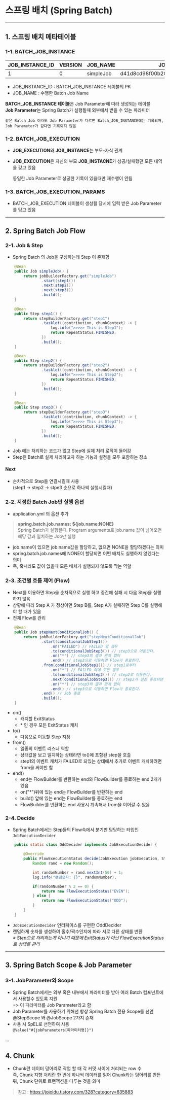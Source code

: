 

# 스프링 배치 (Spring Batch)

------

## 1. 스프링 배치 메타테이블

### 1-1. BATCH_JOB_INSTANCE

| JOB_INSTANCE_ID | VERSION | JOB_NAME  | JOB_KEY                          |
| --------------- | ------- | --------- | -------------------------------- |
| 1               | 0       | simpleJob | d41d8cd98f00b204e9800998ecf8427e |

- JOB_INSTANCE_ID : BATCH_JOB_INSTANCE 테이블의 PK
- JOB_NAME : 수행한 Batch Job Name

**BATCH_JOB_INSTANCE 테이블**은 Job Parameter에 따라 생성되는 테이블  
**Job Parameter**는 Spring Batch가 실행될때 외부에서 받을 수 있는 파라미터

```
같은 Batch Job 이라도 Job Parameter가 다르면 Batch_JOB_INSTANCE에는 기록되며, Job Parameter가 같다면 기록되지 않음
```

### 1-2. BATCH_JOB_EXECUTION

- **JOB_EXECUTION**와 **JOB_INSTANCE**는 부모-자식 관계

- **JOB_EXECUTION**은 자신의 부모 **JOB_INSTACNE**가 성공/실패했던 모든 내역을 갖고 있음

  동일한 Job Parameter로 성공한 기록이 있을때만 재수행이 안됨

### 1-3. BATCH_JOB_EXECUTION_PARAMS

- BATCH_JOB_EXECUTION 테이블이 생성될 당시에 입력 받은 Job Parameter를 담고 있음


------

## 2. Spring Batch Job Flow

### 2-1. Job & Step

- Spring Batch 의 Job을 구성하는데 Step 이 존재함

```java
    @Bean
    public Job simpleJob() {
        return jobBuilderFactory.get("simpleJob")
                .start(step1())
                .next(step2())
                .next(step3())
                .build();
    }
    
    @Bean
    public Step step1() {
        return stepBuilderFactory.get("step1")
                .tasklet((contribution, chunkContext) -> {
                    log.info(">>>>> This is Step1");
                    return RepeatStatus.FINISHED;
                })
                .build();
    }

    @Bean
    public Step step2() {
        return stepBuilderFactory.get("step2")
                .tasklet((contribution, chunkContext) -> {
                    log.info(">>>>> This is Step2");
                    return RepeatStatus.FINISHED;
                })
                .build();
    }

    @Bean
    public Step step3() {
        return stepBuilderFactory.get("step3")
                .tasklet((contribution, chunkContext) -> {
                    log.info(">>>>> This is Step3");
                    return RepeatStatus.FINISHED;
                })
                .build();
    }
```

- Job 에는 처리하는 코드가 없고 Step에 실제 처리 로직이 들어감
- Step은 Batch로 실제 처리하고자 하는 기능과 설정을 모두 포함하는 장소

#### Next

- 순차적으로 Step들 연결시킬때 사용  
  (step1 -> step2 -> stpe3 순으로 하나씩 실행시킬때)

### 2-2. 지정한 Batch Job만 실행 옵션

- application.yml 의 옵션 추가

> **spring.batch.job.names: ${job.name:NONE}**  
> Spring Batch가 실행될때, Program arguments로 job.name 값이 넘어오면 해당 값과 일치하는 Job만 실행

- job.name이 있으면 job.name값을 할당하고, 없으면 NONE을 할당하겠다는 의미
- spring.batch.job.names에 NONE이 할당되면 어떤 배치도 실행하지 않겠다는 의미
- 즉, 혹시라도 값이 없을때 모든 배치가 실행되지 않도록 막는 역할



### 2-3. 조건별 흐름 제어 (Flow)

- Next를 이용하면 Step을 순차적으로 실행 하고 중간에 실패 시 다음 Step을 실행하지 않음
- 상황에 따라 Step A 가 정상이면 Step B를, Step A가 실패하면 Step C를 실행해야 할 때가 있음
- 전체 Flow를 관리

```java
    @Bean
    public Job stepNextConditionalJob() {
        return jobBuilderFactory.get("stepNextConditionalJob")
                .start(conditionalJobStep1())
                    .on("FAILED") // FAILED 일 경우
                    .to(conditionalJobStep3()) // step3으로 이동한다.
                    .on("*") // step3의 결과 관계 없이
                    .end() // step3으로 이동하면 Flow가 종료한다.
                .from(conditionalJobStep1()) // step1로부터
                    .on("*") // FAILED 외에 모든 경우
                    .to(conditionalJobStep2()) // step2로 이동한다.
                    .next(conditionalJobStep3()) // step2가 정상 종료되면 step3으로 이동한다.
                    .on("*") // step3의 결과 관계 없이
                    .end() // step3으로 이동하면 Flow가 종료한다.
                .end() // Job 종료
                .build();
    }
```

- on()
  - 캐치할 ExitStatus
  - \* 인 경우 모든 ExitStatus 캐치
- to()
  - 다음으로 이동할 Step 지정
- from()
  - 일종의 이벤트 리스너 역할
  - 상태값을 보고 일치하는 상태라면 to()에 포함된 step을 호출
  - step1의 이벤트 캐치가 FAILED로 되있는 상태에서 추가로 이벤트 캐치하려면 from을 써야만 함
- end()
  - end는 FlowBuilder를 반환하는 end와 FlowBuilder를 종료하는 end 2개가 있음
  - on("*")뒤에 있는 end는 FlowBuilder를 반환하는 end
  - build() 앞에 있는 end는 FlowBuilder를 종료하는 end
  - FlowBuilder를 반환하는 end 사용시 계속해서 from을 이어갈 수 있음
  


### 2-4. Decide
- Spring Batch에서는 Step들의 Flow속에서 분기만 담당하는 타입인 `JobExecutionDecider` 

```java
    public static class OddDecider implements JobExecutionDecider {

        @Override
        public FlowExecutionStatus decide(JobExecution jobExecution, StepExecution stepExecution) {
            Random rand = new Random();

            int randomNumber = rand.nextInt(50) + 1;
            log.info("랜덤숫자: {}", randomNumber);

            if(randomNumber % 2 == 0) {
                return new FlowExecutionStatus("EVEN");
            } else {
                return new FlowExecutionStatus("ODD");
            }
        }
    }
```

- `JobExecutionDecider` 인터페이스를 구현한 OddDecider
- 랜덤하게 숫자를 생성하여 홀수/짝수인지에 따라 서로 다른 상태를 반환  
*※ Step으로 처리하는게 아니기 때문에 ExitStatus가 아닌 FlowExecutionStatus로 상태를 관리*


---

## 3. Spring Batch Scope & Job Parameter

### 3-1. JobParameter와 Scope

- Spring Batch에서는 외부 혹은 내부에서 파라미터를 받아 여러 Batch 컴포넌트에서 사용할수 있도록 지원  
=> 이 파라미터를 Job Parameter라고 함
- Job Parameter를 사용하기 위해선 항상 Spring Batch 전용 Scope를 선언  
@StepScope 와 @JobScope 2가지 존재
- 사용 시 SpEL로 선언하여 사용  
`@Value("#{jobParameters[파라미터명]}")`

...


## 4. Chunk

- Chunk란 데이터 덩어리로 작업 할 때 각 커밋 사이에 처리되는 row 수  
즉, Chunk 지향 처리란 한 번에 하나씩 데이터를 읽어 Chunk라는 덩어리를 만든 뒤, Chunk 단위로 트랜잭션을 다루는 것을 의미



> 참고 : https://jojoldu.tistory.com/328?category=635883